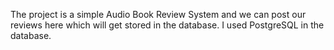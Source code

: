 The project is a simple Audio Book Review System and we can post our reviews here which will get stored in the database. I used PostgreSQL in the database.
